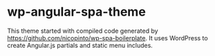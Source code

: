 # wp-angular-spa-theme
This theme started with compiled code generated by https://github.com/nicopinto/wp-spa-boilerplate. It uses WordPress to create Angular.js partials and static menu includes. 
